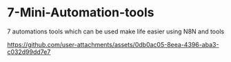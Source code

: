  # 7-Mini-Automation-tools
 7 automations tools which can be used make life easier using N8N and tools 


https://github.com/user-attachments/assets/0db0ac05-8eea-4396-aba3-c032d99dd7e7

